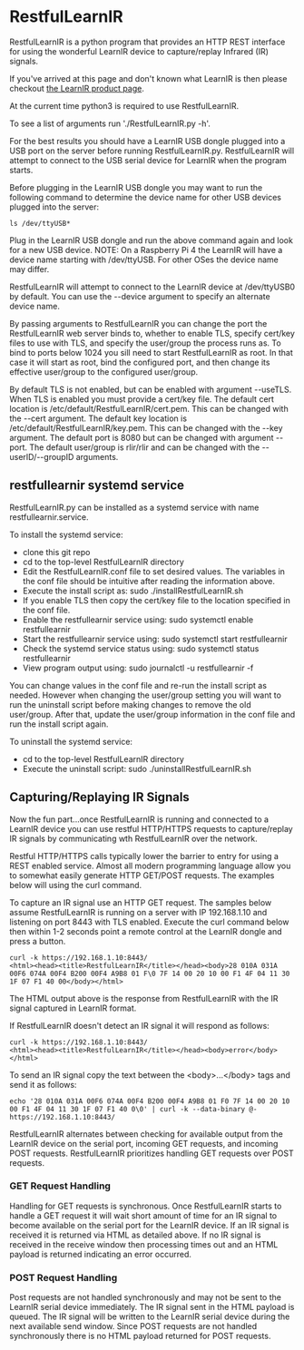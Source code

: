 # RestfulLearnIR

RestfulLearnIR is a python program that provides an HTTP REST interface for using the wonderful LearnIR device to capture/replay Infrared (IR) signals.

If you've arrived at this page and don't known what LearnIR is then please checkout [the LearnIR product page](https://www.analysir.com/blog/product/learnir-advanced-infrared-learner-module/).

At the current time python3 is required to use RestfulLearnIR.

To see a list of arguments run './RestfulLearnIR.py -h'.

For the best results you should have a LearnIR USB dongle plugged into a USB port on the server before running RestfulLearnIR.py. RestfulLearnIR will attempt to connect to the USB serial device for LearnIR when the program starts.

Before plugging in the LearnIR USB dongle you may want to run the following command to determine the device name for other USB devices plugged into the server:

```
ls /dev/ttyUSB*
```

Plug in the LearnIR USB dongle and run the above command again and look for a new USB device. NOTE: On a Raspberry Pi 4 the LearnIR will have a device name starting with /dev/ttyUSB. For other OSes the device name may differ.

RestfulLearnIR will attempt to connect to the LearnIR device at /dev/ttyUSB0 by default. You can use the --device argument to specify an alternate device name.

By passing arguments to RestfulLearnIR you can change the port the RestfulLearnIR web server binds to, whether to enable TLS, specify cert/key files to use with TLS, and specify the user/group the process runs as. To bind to ports below 1024 you sill need to start RestfulLearnIR as root. In that case it will start as root, bind the configured port, and then change its effective user/group to the configured user/group.

By default TLS is not enabled, but can be enabled with argument --useTLS.
When TLS is enabled you must provide a cert/key file. The default cert location is /etc/default/RestfulLearnIR/cert.pem. This can be changed with the --cert argument. The default key location is /etc/default/RestfulLearnIR/key.pem. This can be changed with the --key argument.
The default port is 8080 but can be changed with argument --port.
The default user/group is rlir/rlir and can be changed with the --userID/--groupID arguments.

## restfullearnir systemd service

RestfulLearnIR.py can be installed as a systemd service with name restfullearnir.service.

To install the systemd service:
* clone this git repo
* cd to the top-level RestfulLearnIR directory
* Edit the RestfulLearnIR.conf file to set desired values. The variables in the conf file should be intuitive after reading the information above.
* Execute the install script as: sudo ./installRestfulLearnIR.sh
* If you enable TLS then copy the cert/key file to the location specified in the conf file.
* Enable the restfullearnir service using: sudo systemctl enable restfullearnir
* Start the restfullearnir service using: sudo systemctl start restfullearnir
* Check the systemd service status using: sudo systemctl status restfullearnir
* View program output using: sudo journalctl -u restfullearnir -f

You can change values in the conf file and re-run the install script as needed. However when changing the user/group setting you will want to run the uninstall script before making changes to remove the old user/group. After that, update the user/group information in the conf file and run the install script again.

To uninstall the systemd service:
* cd to the top-level RestfulLearnIR directory
* Execute the uninstall script: sudo ./uninstallRestfulLearnIR.sh 


## Capturing/Replaying IR Signals

Now the fun part...once RestfulLearnIR is running and connected to a LearnIR device you can use restful HTTP/HTTPS requests to capture/replay IR signals by communicating wth RestfulLearnIR over the network.

Restful HTTP/HTTPS calls typically lower the barrier to entry for using a REST enabled service. Almost all modern programming language allow you to somewhat easily generate HTTP GET/POST requests. The examples below will using the curl command.

To capture an IR signal use an HTTP GET request. The samples below assume RestfulLearnIR is running on a server with IP 192.168.1.10 and listening on port 8443 with TLS enabled. Execute the curl command below then within 1-2 seconds point a remote control at the LearnIR dongle and press a button.

```
curl -k https://192.168.1.10:8443/
<html><head><title>RestfulLearnIR</title></head><body>28 010A 031A 00F6 074A 00F4 B200 00F4 A9B8 01 F\0 7F 14 00 20 10 00 F1 4F 04 11 30 1F 07 F1 40 00</body></html>
```

The HTML output above is the response from RestfulLearnIR with the IR signal captured in LearnIR format.

If RestfulLearnIR doesn't detect an IR signal it will respond as follows:
```
curl -k https://192.168.1.10:8443/
<html><head><title>RestfulLearnIR</title></head><body>error</body></html>
```

To send an IR signal copy the text between the \<body>...\</body> tags and send it as follows:

```
echo '28 010A 031A 00F6 074A 00F4 B200 00F4 A9B8 01 F0 7F 14 00 20 10 00 F1 4F 04 11 30 1F 07 F1 40 0\0' | curl -k --data-binary @- https://192.168.1.10:8443/
```

RestfulLearnIR alternates between checking for available output from the LearnIR device on the serial port, incoming GET requests, and incoming POST requests. RestfulLearnIR prioritizes handling GET requests over POST requests. 

### GET Request Handling
Handling for GET requests is synchronous. Once RestfulLearnIR starts to handle a GET request it will wait short amount of time for an IR signal to become available on the serial port for the LearnIR device. If an IR signal is received it is returned via HTML as detailed above. If no IR signal is received in the receive window then processing times out and an HTML payload is returned indicating an error occurred.
 
### POST Request Handling
Post requests are not handled synchronously and may not be sent to the LearnIR serial device immediately. The IR signal sent in the HTML payload is queued. The IR signal will be written to the LearnIR serial device during the next available send window. Since POST requests are not handled synchronously there is no HTML payload returned for POST requests.
